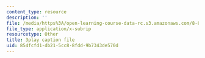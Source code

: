 ```yaml
---
content_type: resource
description: ''
file: /media/https%3A/open-learning-course-data-rc.s3.amazonaws.com/8-851-effective-field-theory-spring-2013/854fcfd1db215cc88fdd9b7343de570d_kJFbJDYuU_k.vtt
file_type: application/x-subrip
resourcetype: Other
title: 3play caption file
uid: 854fcfd1-db21-5cc8-8fdd-9b7343de570d
---
```

